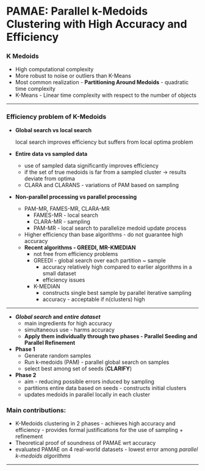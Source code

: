 # PAMAE: Parallel k-Medoids Clustering with High Accuracy and Efficiency

### K Medoids

* High computational complexity
* More robust to noise or outliers than K-Means
* Most common realization - **Partitioning Around Medoids** - quadratic time complexity
* K-Means - Linear time complexity with respect to the number of objects



---



### Efficiency problem of K-Medoids

* **Global search vs local search**

  local search improves efficiency but suffers from local optima problem

* **Entire data vs sampled data**

  * use of sampled data significantly improves efficiency
  * if the set of true medoids is far from a sampled cluster -> results deviate from optima
  * CLARA and CLARANS - variations of PAM based on sampling

* **Non-parallel processing vs parallel processing**

  * PAM-MR, FAMES-MR, CLARA-MR
    * FAMES-MR - local search
    * CLARA-MR - sampling
    * PAM-MR - local search to parallelize medoid update process 
  * Higher efficiency than base algorithms - do not guarantee high accuracy
  * **Recent algorithms - GREEDI, MR-KMEDIAN** 
    * not free from efficiency problems
    * GREEDI - global search over each partition ~ sample
      * accuracy relatively high compared to earlier algorithms in a small dataset
      * efficiency issues
    * K-MEDIAN 
      * constructs single best sample by parallel iterative sampling
      * accuracy - acceptable if n(clusters) high

---



* ***Global search* and *entire dataset*** 
  * main ingredients for high accuracy
  * simultaneous use - harms accuracy
  * **Apply them individually through two phases - Parallel Seeding and Parallel Refinement**
* **Phase 1** 
  * Generate random samples
  * Run k-medoids (PAM) - parallel global search on samples
  * select best among set of seeds (**CLARIFY**)
* **Phase 2**
  * aim - reducing possible errors induced by sampling
  * partitions entire data based on seeds - constructs initial clusters
  * updates medoids in parallel locally in each cluster

### Main contributions:

* K-Medoids clustering in 2 phases - achieves high accuracy and efficiency - provides formal justifications for the use of sampling + refinement
* Theoretical proof of soundness of PAMAE wrt accuracy
* evaluated PAMAE on 4 real-world datasets - lowest error among *parallel k-medoids algorithms*

---

